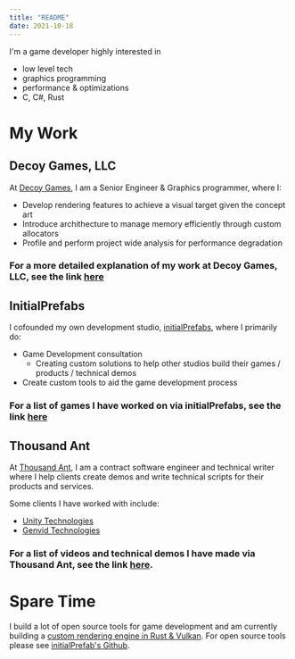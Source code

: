 ```yaml
---
title: "README"
date: 2021-10-18
---
```


I'm a game developer highly interested in 

* low level tech
* graphics programming 
* performance & optimizations
* C, C#, Rust

# My Work

## Decoy Games, LLC
At [Decoy Games](https://www.decoygames.com/), I am a Senior Engineer & Graphics programmer, where I:
* Develop rendering features to achieve a visual target given the concept art
* Introduce archithecture to manage memory efficiently through custom allocators
* Profile and perform project wide analysis for performance degradation

### For a more detailed explanation of my work at Decoy Games, LLC, see the link [here](post/decoygames)

## InitialPrefabs
I cofounded my own development studio, [initialPrefabs](https://initialprefabs.com), where I 
primarily do:

* Game Development consultation
  * Creating custom solutions to help other studios build their games / products / technical demos
* Create custom tools to aid the game development process

### For a list of games I have worked on via initialPrefabs, see the link [here](post/initialprefabs)

## Thousand Ant
At [Thousand Ant](http://thousandant.com), I am a contract software engineer and technical writer 
where I help clients create demos and write technical scripts for their products and services.

Some clients I have worked with include:

* [Unity Technologies](https://unity3d.com/)
* [Genvid Technologies](https://www.genvidtech.com/)

### For a list of videos and technical demos I have made via Thousand Ant, see the link [here](post/thousand-ant).

# Spare Time
I build a lot of open source tools for game development and am currently building a [custom rendering engine in Rust & Vulkan](https://github.com/psuong/geometroid).
For open source tools please see [initialPrefab's Github](https://github.com/InitialPrefabs).

